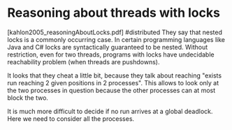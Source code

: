 # Reasoning about threads with locks

[kahlon2005_reasoningAboutLocks.pdf]
#distributed
They say that nested locks is a commonly occurring case.
In certain programming languages like Java and C# locks are syntactically
guaranteed to be nested.
Without restriction, even for two threads, programs with locks have undecidable
reachability problem (when threads are pushdowns).

It looks that they cheat a little bit, because they talk about reaching "exists
run reaching 2 given positions in 2 processes". This allows to look only at the
two processes in question because the other processes can at most block the two.

It is much more difficult to decide if no run arrives at a global deadlock. Here
we need to consider all the processes. 